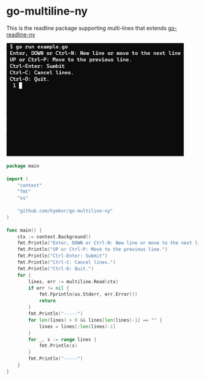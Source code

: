 go-multiline-ny
===============

This is the readline package supporting multi-lines that extends [go-readline-ny]

[go-readline-ny]: https://github.com/nyaosorg/go-readline-ny

![image](./demo.gif)

```example.go
package main

import (
    "context"
    "fmt"
    "os"

    "github.com/hymkor/go-multiline-ny"
)

func main() {
    ctx := context.Background()
    fmt.Println("Enter, DOWN or Ctrl-N: New line or move to the next line")
    fmt.Println("UP or Ctrl-P: Move to the previous line.")
    fmt.Println("Ctrl-Enter: Submit")
    fmt.Println("Ctrl-C: Cancel lines.")
    fmt.Println("Ctrl-D: Quit.")
    for {
        lines, err := multiline.Read(ctx)
        if err != nil {
            fmt.Fprintln(os.Stderr, err.Error())
            return
        }
        fmt.Println("-----")
        for len(lines) > 0 && lines[len(lines)-1] == "" {
            lines = lines[:len(lines)-1]
        }
        for _, s := range lines {
            fmt.Println(s)
        }
        fmt.Println("-----")
    }
}
```
